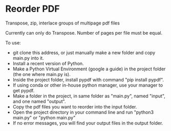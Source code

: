 # Reorder PDF
Transpose, zip, interlace groups of multipage pdf files

Currently can only do Transpose. Number of pages per file must be equal. 

To use: 
- git clone this address, or just manually make a new folder and copy main.py into it.  
- Install a recent version of Python. 
- Make a Python Virtual Environment (google a guide) in the project folder (the one where main.py is). 
- Inside the project folder, install pypdf with command "pip install pypdf". 
- If using conda or other in-house python manager, use your manager to get pypdf. 
- Make a folder in the project, in same folder as "main.py", named "input", and one named "output". 
- Copy the pdf files you want to reorder into the input folder.
- Open the project directory in your command line and run "python3 main.py" or "python main.py"
- If no error messages, you will find your output files in the output folder. 

